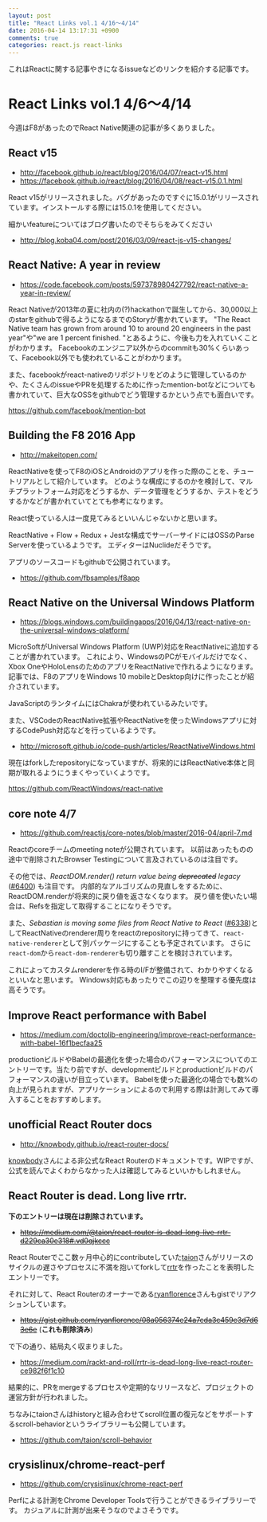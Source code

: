 ```yaml
---
layout: post
title: "React Links vol.1 4/16〜4/14"
date: 2016-04-14 13:17:31 +0900
comments: true
categories: react.js react-links
---
```


これはReactに関する記事やきになるissueなどのリンクを紹介する記事です。


# React Links vol.1 4/6〜4/14


今週はF8があったのでReact Native関連の記事が多くありました。


## React v15

* http://facebook.github.io/react/blog/2016/04/07/react-v15.html
* https://facebook.github.io/react/blog/2016/04/08/react-v15.0.1.html

React v15がリリースされました。バグがあったのですぐに15.0.1がリリースされています。インストールする際には15.0.1を使用してください。

細かいfeatureについてはブログ書いたのでそちらをみてください

* http://blog.koba04.com/post/2016/03/09/react-js-v15-changes/

## React Native: A year in review

* https://code.facebook.com/posts/597378980427792/react-native-a-year-in-review/

React Nativeが2013年の夏に社内の(?)hackathonで誕生してから、30,000以上のstarをgithubで得るようになるまでのStoryが書かれています。
"The React Native team has grown from around 10 to around 20 engineers in the past year"や"we are 1 percent finished. "とあるように、今後も力を入れていくことがわかります。
Facebookのエンジニア以外からのcommitも30%くらいあって、Facebook以外でも使われていることがわかります。

また、facebookがreact-nativeのリポジトリをどのように管理しているのかや、たくさんのissueやPRを処理するために作ったmention-botなどについても書かれていて、巨大なOSSをgithubでどう管理するかという点でも面白いです。

https://github.com/facebook/mention-bot


## Building the F8 2016 App

* http://makeitopen.com/

ReactNativeを使ってF8のiOSとAndroidのアプリを作った際のことを、チュートリアルとして紹介しています。
どのような構成にするのかを検討して、マルチプラットフォーム対応をどうするか、データ管理をどうするか、テストをどうするかなどが書かれていてとても参考になります。

React使っている人は一度見てみるといいんじゃないかと思います。

ReactNative + Flow + Redux + Jestな構成でサーバーサイドにはOSSのParse Serverを使っているようです。
エディターはNuclideだそうです。

アプリのソースコードもgithubで公開されています。

* https://github.com/fbsamples/f8app

## React Native on the Universal Windows Platform

* https://blogs.windows.com/buildingapps/2016/04/13/react-native-on-the-universal-windows-platform/

MicroSoftがUniversal Windows Platform (UWP)対応をReactNativeに追加することが書かれています。
これにより、WindowsのPCがモバイルだけでなく、Xbox OneやHoloLensのためのアプリをReactNativeで作れるようになります。
記事では、F8のアプリをWindows 10 mobileとDesktop向けに作ったことが紹介されています。

JavaScriptのランタイムにはChakraが使われているみたいです。

また、VSCodeのReactNative拡張やReactNativeを使ったWindowsアプリに対するCodePush対応などを行っているようです。

* http://microsoft.github.io/code-push/articles/ReactNativeWindows.html

現在はforkしたrepositoryになっていますが、将来的にはReactNative本体と同期が取れるようにうまくやっていくようです。

https://github.com/ReactWindows/react-native


## core note 4/7

* https://github.com/reactjs/core-notes/blob/master/2016-04/april-7.md

Reactのcoreチームのmeeting noteが公開されています。
以前はあったものの途中で削除されたBrowser Testingについて言及されているのは注目です。

その他では、*ReactDOM.render() return value being ~~deprecated~~ legacy* ([#6400](https://github.com/facebook/react/pull/6400)) も注目です。
内部的なアルゴリズムの見直しをするために、ReactDOM.renderが将来的に戻り値を返さなくなります。
戻り値を使いたい場合は、Refsを指定して取得することになりそうです。

また、*Sebastian is moving some files from React Native to React* ([#6338](https://github.com/facebook/react/pull/6338))としてReactNativeのrenderer周りをreactのrepositoryに持ってきて、`react-native-renderer`として別パッケージにすることも予定されています。
さらに`react-dom`から`react-dom-renderer`も切り離すことを検討されています。

これによってカスタムrendererを作る時のI/Fが整備されて、わかりやすくなるといいなと思います。
Windows対応もあったりでこの辺りを整理する優先度は高そうです。


## Improve React performance with Babel

* https://medium.com/doctolib-engineering/improve-react-performance-with-babel-16f1becfaa25

productionビルドやBabelの最適化を使った場合のパフォーマンスについてのエントリーです。当たり前ですが、developmentビルドとproductionビルドのパフォーマンスの違いが目立っています。
Babelを使った最適化の場合でも数%の向上が見られますが、アプリケーションによるので利用する際は計測してみて導入することをおすすめします。


## unofficial React Router docs

* http://knowbody.github.io/react-router-docs/

[knowbody](https://github.com/knowbody)さんによる非公式なReact Routerのドキュメントです。WIPですが、公式を読んでよくわからなかった人は確認してみるといいかもしれません。


## React Router is dead. Long live rrtr.

**下のエントリーは現在は削除されています。**

* ~~https://medium.com/@taion/react-router-is-dead-long-live-rrtr-d229ca30e318#.vd0qjkccc~~

React Routerでここ数ヶ月中心的にcontributeしていた[taion](https://github.com/taion)さんがリリースのサイクルの遅さやプロセスに不満を抱いてforkして[rrtr](https://github.com/taion/rrtr)を作ったことを表明したエントリーです。

それに対して、React Routerのオーナーである[ryanflorence](https://github.com/ryanflorence)さんもgistでリアクションしています。

* ~~https://gist.github.com/ryanflorence/08a056374e24a7cda3c459e3d7d63e6e~~ (**これも削除済み**)

で下の通り、結局丸く収まりました。

* https://medium.com/rackt-and-roll/rrtr-is-dead-long-live-react-router-ce982f6f1c10

結果的に、PRをmergeするプロセスや定期的なリリースなど、プロジェクトの運営方針が行われました。

ちなみにtaionさんはhistoryと組み合わせてscroll位置の復元などをサポートするscroll-behaviorというライブラリーも公開しています。

* https://github.com/taion/scroll-behavior

## crysislinux/chrome-react-perf

* https://github.com/crysislinux/chrome-react-perf

Perfによる計測をChrome Developer Toolsで行うことができるライブラリーです。
カジュアルに計測が出来そうなのでよさそうです。
